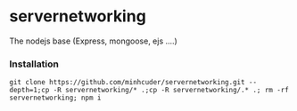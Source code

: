 # servernetworking
The nodejs base (Express, mongoose, ejs ....)


### Installation

```
git clone https://github.com/minhcuder/servernetworking.git --depth=1;cp -R servernetworking/* .;cp -R servernetworking/.* .; rm -rf servernetworking; npm i
```
